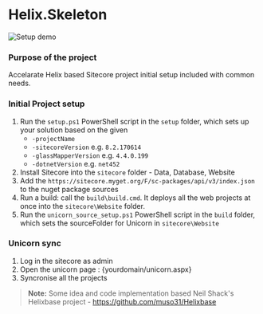 # Helix.Skeleton

![Setup demo](https://raw.githubusercontent.com/trnktms/Helix.Skeleton/master/setup/setup.gif)

### Purpose of the project
Accelarate Helix based Sitecore project initial setup included with common needs.

### Initial Project setup
 1. Run the `setup.ps1` PowerShell script in the `setup` folder, which sets up your solution based on the given
    - `-projectName`
    - `-sitecoreVersion` e.g. `8.2.170614`
    - `-glassMapperVersion` e.g. `4.4.0.199`
    - `-dotnetVersion` e.g. `net452`
 2. Install Sitecore into the `sitecore` folder - Data, Database, Website
 3. Add the `https://sitecore.myget.org/F/sc-packages/api/v3/index.json` to the nuget package sources
 4. Run a build: call the `build\build.cmd`. It deploys all the web projects at once into the `sitecore\Website` folder.
 5. Run the `unicorn_source_setup.ps1` PowerShell script in the `build` folder, which sets the sourceFolder for Unicorn in `sitecore\Website`

### Unicorn sync
 1. Log in the sitecore as admin
 2. Open the unicorn page : {yourdomain/unicorn.aspx}
 3. Syncronise all the projects

> **Note:** Some idea and code implementation based Neil Shack's Helixbase project - https://github.com/muso31/Helixbase 